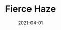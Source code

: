 ---
description: "Pattern%3A%20Fierce%20%7C%20Color%3A%20Haze%20%7C%20Width%3A%2054%u201D%20%7C%20Content%3A%2092%25%20Polyester%2C%208%25%20Linen%20%7C%20Abrasion%3A%2050%2C000%20Double%20Rubs%20-%20Wyzenbeek%20Method%20%7C%20Repeat%3A%20n/a%20%7C%20Finish%3A%20INCASE%20by%20CRYPTON%20%7C%20Flammability%3A%20NFPA%20260%2C%20UFAC%20Class%201%2C%20CAL%20117%20%7C%20Applications%3A%20Contract%20/%20Hospitality%2C%20Residential%20%7C%20"
tags: 
  - "Lark Fontaine"
  - "Fierce"
  - "Textiles"
image_primary: "img/Haze_d21a58b1-ff35-41f2-bb9f-ee4d4e638066_large.jpg"
href: "https://www.larkfontaine.com/collections/textiles/products/fierce-haze"
designer: "Lark Fontaine"
title: "Fierce Haze"
category: "Textiles"
subtitle: ""
manufacturer: "Lark Fontaine"
slug: "/manufacturers/lark-fontaine/textiles/lark-fontaine-fierce-haze"
date: "2021-04-01"
---